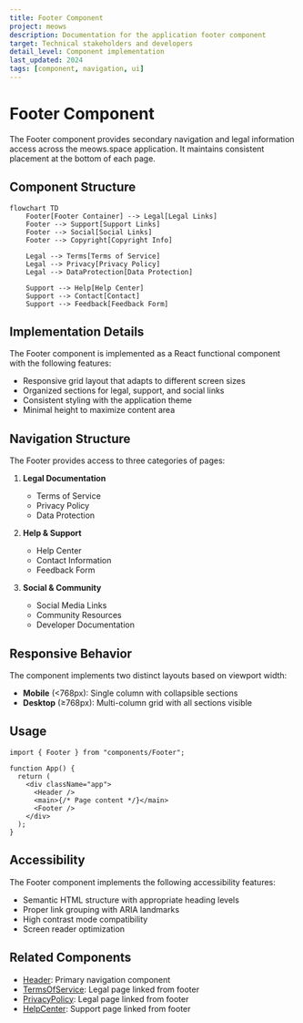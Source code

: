 ```yaml
---
title: Footer Component
project: meows
description: Documentation for the application footer component
target: Technical stakeholders and developers
detail_level: Component implementation
last_updated: 2024
tags: [component, navigation, ui]
---
```


# Footer Component

The Footer component provides secondary navigation and legal information access across the meows.space application. It maintains consistent placement at the bottom of each page.

## Component Structure

```mermaid
flowchart TD
    Footer[Footer Container] --> Legal[Legal Links]
    Footer --> Support[Support Links]
    Footer --> Social[Social Links]
    Footer --> Copyright[Copyright Info]

    Legal --> Terms[Terms of Service]
    Legal --> Privacy[Privacy Policy]
    Legal --> DataProtection[Data Protection]

    Support --> Help[Help Center]
    Support --> Contact[Contact]
    Support --> Feedback[Feedback Form]
```

## Implementation Details

The Footer component is implemented as a React functional component with the following features:

- Responsive grid layout that adapts to different screen sizes
- Organized sections for legal, support, and social links
- Consistent styling with the application theme
- Minimal height to maximize content area

## Navigation Structure

The Footer provides access to three categories of pages:

1. **Legal Documentation**

   - Terms of Service
   - Privacy Policy
   - Data Protection

2. **Help & Support**

   - Help Center
   - Contact Information
   - Feedback Form

3. **Social & Community**
   - Social Media Links
   - Community Resources
   - Developer Documentation

## Responsive Behavior

The component implements two distinct layouts based on viewport width:

- **Mobile** (<768px): Single column with collapsible sections
- **Desktop** (≥768px): Multi-column grid with all sections visible

## Usage

```tsx
import { Footer } from "components/Footer";

function App() {
  return (
    <div className="app">
      <Header />
      <main>{/* Page content */}</main>
      <Footer />
    </div>
  );
}
```

## Accessibility

The Footer component implements the following accessibility features:

- Semantic HTML structure with appropriate heading levels
- Proper link grouping with ARIA landmarks
- High contrast mode compatibility
- Screen reader optimization

## Related Components

- [Header](Header.md): Primary navigation component
- [TermsOfService](../pages/terms-of-use.md): Legal page linked from footer
- [PrivacyPolicy](../pages/privacy-policy.md): Legal page linked from footer
- [HelpCenter](../pages/help.md): Support page linked from footer
